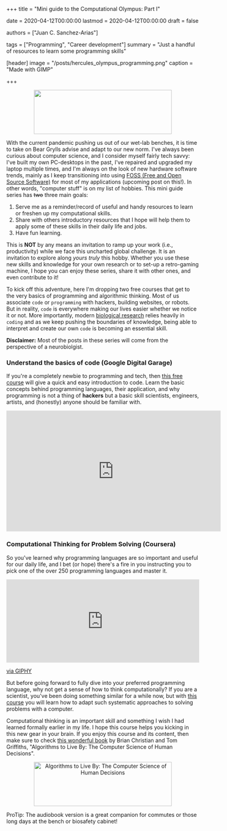 +++
title = "Mini guide to the Computational Olympus: Part I"

date = 2020-04-12T00:00:00
lastmod = 2020-04-12T00:00:00
draft = false

authors = ["Juan C. Sanchez-Arias"]

tags = ["Programming", "Career development"]
summary = "Just a handful of resources to learn some programming skills"

[header]
image = "/posts/hercules_olympus_programming.png"
caption = "Made with GIMP"

+++
<p align="center">
<img src="https://i.kym-cdn.com/entries/icons/original/000/023/987/overcome.jpg"width="360" height="115">
</p>

With the current pandemic pushing us out of our wet-lab benches, it is time to take on Bear Grylls advise and adapt to our new norm. I've always been curious about computer science, and I consider myself fairly tech savvy: I've built my own PC-desktops in the past, I've repaired and upgraded my laptop multiple times, and I'm always on the look of new hardware software trends, mainly as I keep transitioning into using [FOSS (Free and Open Source Software)](https://en.wikipedia.org/wiki/Free_and_open-source_software) for most of my applications (upcoming post on this!). In other words, "computer stuff" is on my list of hobbies. This mini guide series has ~~two~~ three main goals:

1. Serve me as a reminder/record of useful and handy resources to learn or freshen up my computational skills.
2. Share with others introductory resources that I hope will help them to apply some of these skills in their daily life and jobs.
3. Have fun learning.

This is **NOT** by any means an invitation to ramp up your work (i.e.,  productivity) while we face this uncharted global challenge. It is an invitation to explore along *yours truly* this hobby. Whether you use these new skills and knowledge for your own research or to set-up a retro-gaming machine, I hope you can enjoy these series, share it with other ones, and even contribute to it!

To kick off this adventure, here I'm dropping two free courses that get to the very basics of programming and algorithmic thinking. Most of us associate `code` or `programming` with hackers, building websites, or robots. But in reality, `code` is everywhere making our lives easier whether we notice it or not. More importantly, modern [biological research](https://www.wired.com/2017/03/biologists-teaching-code-survive/) relies heavily in `coding` and as we keep pushing the boundaries of knowledge, being able to interpret and create our own `code` is becoming an essential skill. 

**Disclaimer:** Most of the posts in these series will come from the perspective of a neurobiolgist. 

### Understand the basics of code (Google Digital Garage)

If you're a completely newbie to programming and tech, then [this free course](https://learndigital.withgoogle.com/digitalgarage/course/basics-code) will give a quick and easy introduction to code. Learn the basic concepts behind programming languages, their application, and why programming is not a thing of **hackers** but a basic skill scientists, engineers, artists, and (honestly) anyone should be familiar with.

<p align="center">
<iframe width="560" height="315" src="https://www.youtube.com/embed/h_iEN7HR-Ys" frameborder="0" allow="accelerometer; autoplay; encrypted-media; gyroscope; picture-in-picture" allowfullscreen></iframe>
</p>

### Computational Thinking for Problem Solving (Coursera)

So you've learned why programming languages are so important and useful for our daily life, and I bet (or hope) there's a fire in you instructing you to pick one of the over 250 programming languages and master it. 

<div style="width:100%;height:0;padding-bottom:43%;position:relative;"><iframe src="https://giphy.com/embed/3ohuAxV0DfcLTxVh6w" width="100%" height="100%" style="position:absolute" frameBorder="0" class="giphy-embed" allowFullScreen></iframe></div><p><a href="https://giphy.com/gifs/starwars-star-wars-episode-2-3ohuAxV0DfcLTxVh6w">via GIPHY</a></p>

But before going forward to fully dive into your preferred programming language, why not get a sense of how to think computationally? If you are a scientist, you've been doing something similar for a while now, but with [this course](https://www.coursera.org/learn/computational-thinking-problem-solving#syllabus) you will learn how to adapt such systematic approaches to solving problems with a computer.

Computational thinking is an important skill and something I wish I had learned formally earlier in my life. I hope this course helps you kicking in this new gear in your brain. If you enjoy this course and its content, then make sure to check [this wonderful book](https://algorithmstoliveby.com/) by Brian Christian and Tom Griffiths, "Algorithms to Live By: The Computer Science of Human Decisions".

<p align="center">
<img src="https://algorithmstoliveby.com/images/algorithms-to-live-by-brain.jpg" alt="Algorithms to Live By: The Computer Science of Human Decisions" width="360" height="115">
</p>

ProTip: The audiobook version is a great companion for commutes or those long days at the bench or biosafety cabinet!